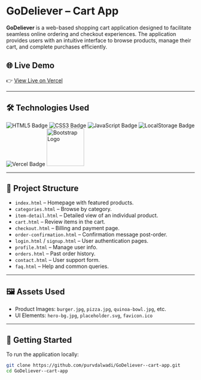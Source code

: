 # GoDeliever – Cart App

**GoDeliever** is a web-based shopping cart application designed to facilitate seamless online ordering and checkout experiences. The application provides users with an intuitive interface to browse products, manage their cart, and complete purchases efficiently.

## 🌐 Live Demo

👉 [View Live on Vercel](https://go-deliever-cart-app.vercel.app)

---

## 🛠️ Technologies Used

<div align="left">

<img src="https://img.shields.io/badge/HTML5-E34F26?logo=html5&logoColor=white&style=for-the-badge" alt="HTML5 Badge"/>
<img src="https://img.shields.io/badge/CSS3-1572B6?logo=css3&logoColor=white&style=for-the-badge" alt="CSS3 Badge"/>

<img src="https://img.shields.io/badge/JavaScript-F7DF1E?logo=javascript&logoColor=black&style=for-the-badge" alt="JavaScript Badge"/>
<img src="https://img.shields.io/badge/LocalStorage-323330?logo=google-chrome&logoColor=white&style=for-the-badge" alt="LocalStorage Badge"/>
<img src="https://img.shields.io/badge/Vercel-000000?logo=vercel&logoColor=white&style=for-the-badge" alt="Vercel Badge"/>
<img src="https://getbootstrap.com/docs/5.3/assets/brand/bootstrap-logo-shadow.png" alt="Bootstrap Logo" width="100"/>

</div>

---

## 📁 Project Structure

- `index.html` – Homepage with featured products.
- `categories.html` – Browse by category.
- `item-detail.html` – Detailed view of an individual product.
- `cart.html` – Review items in the cart.
- `checkout.html` – Billing and payment page.
- `order-confirmation.html` – Confirmation message post-order.
- `login.html` / `signup.html` – User authentication pages.
- `profile.html` – Manage user info.
- `orders.html` – Past order history.
- `contact.html` – User support form.
- `faq.html` – Help and common queries.

---

## 🖼️ Assets Used

- Product Images: `burger.jpg`, `pizza.jpg`, `quinoa-bowl.jpg`, etc.
- UI Elements: `hero-bg.jpg`, `placeholder.svg`, `favicon.ico`

---

## 🚀 Getting Started

To run the application locally:

```bash
git clone https://github.com/purvdalwadi/GoDeliever--cart-app.git
cd GoDeliever--cart-app
